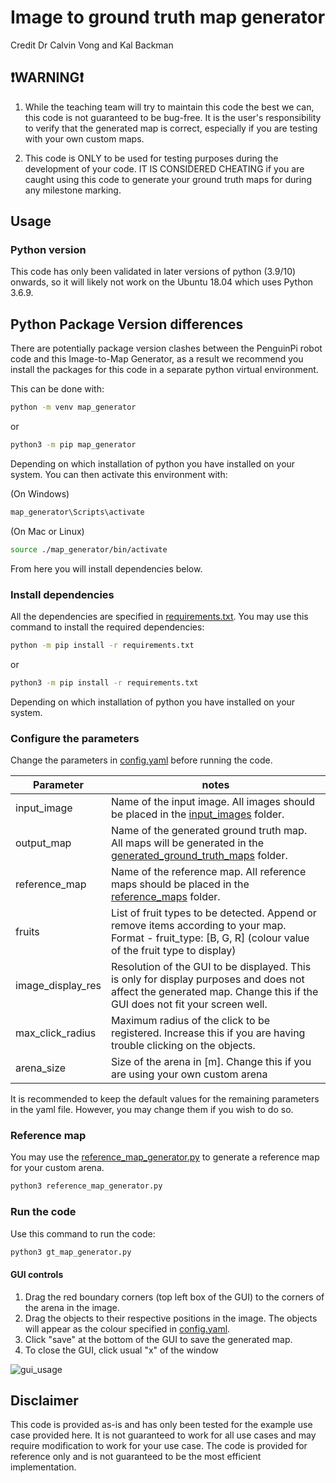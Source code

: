 # Image to ground truth map generator
Credit Dr Calvin Vong and Kal Backman

## ❗WARNING❗
1. While the teaching team will try to maintain this code the best we can, this code is not guaranteed to be bug-free. 
It is the user's responsibility to verify that the generated map is correct, especially if you are testing with your own 
custom maps.

2. This code is ONLY to be used for testing purposes during the development of your code. IT IS CONSIDERED CHEATING if 
you are caught using this code to generate your ground truth maps for during any milestone marking.

## Usage
### Python version
This code has only been validated in later versions of python (3.9/10) onwards, so it will likely not work on the Ubuntu 18.04 which uses Python 3.6.9.

## Python Package Version differences
There are potentially package version clashes between the PenguinPi robot code and this Image-to-Map Generator, as a result we recommend you install the packages for this code in a separate python virtual environment.

This can be done with:
```bash
python -m venv map_generator
```
or
```bash
python3 -m pip map_generator
```
Depending on which installation of python you have installed on your system. You can then activate this environment with:

(On Windows)
```bash
map_generator\Scripts\activate
```
(On Mac or Linux)
```bash
source ./map_generator/bin/activate
```
From here you will install dependencies below.

### Install dependencies
All the dependencies are specified in [requirements.txt](requirements.txt). You may use this command to install the required dependencies:
```bash
python -m pip install -r requirements.txt
```
or
```bash
python3 -m pip install -r requirements.txt
```
Depending on which installation of python you have installed on your system.

### Configure the parameters
Change the parameters in [config.yaml](config.yaml) before running the code.

| Parameter         | notes                                                                                                                                                                 |
|-------------------|-----------------------------------------------------------------------------------------------------------------------------------------------------------------------|
| input_image       | Name of the input image. All images should be placed in the [input_images](input_images) folder.                                                                      |
| output_map        | Name of the generated ground truth map. All maps will be generated in the [generated_ground_truth_maps](generated_ground_truth_maps) folder.                          |
| reference_map     | Name of the reference map. All reference maps should be placed in the [reference_maps](reference_maps) folder.                                                        |
| fruits            | List of fruit types to be detected. Append or remove items according to your map. Format - fruit_type: [B, G, R] (colour value of the fruit type to display)          |
| image_display_res | Resolution of the GUI to be displayed. This is only for display purposes and does not affect the generated map. Change this if the GUI does not fit your screen well. |
| max_click_radius  | Maximum radius of the click to be registered. Increase this if you are having trouble clicking on the objects.                                                        |
| arena_size        | Size of the arena in [m]. Change this if you are using your own custom arena                                                                                          |

It is recommended to keep the default values for the remaining parameters in the yaml file. However, you may change them if you wish to do so.

### Reference map

You may use the [reference_map_generator.py](reference_map_generator.py) to generate a reference map for your custom arena.

```bash
python3 reference_map_generator.py
```

### Run the code
Use this command to run the code:
```bash
python3 gt_map_generator.py
```

#### GUI controls
1. Drag the red boundary corners (top left box of the GUI) to the corners of the arena in the image.
2. Drag the objects to their respective positions in the image. The objects will appear as the colour specified in [config.yaml](config.yaml).
3. Click "save" at the bottom of the GUI to save the generated map.
4. To close the GUI, click usual "x" of the window

![gui_usage](docs/gui_usage.gif)

## Disclaimer
This code is provided as-is and has only been tested for the example use case provided here. It is not guaranteed to work for all use cases and may require modification to work for your use case. The code is provided for reference only and is not guaranteed to be the most efficient implementation.
